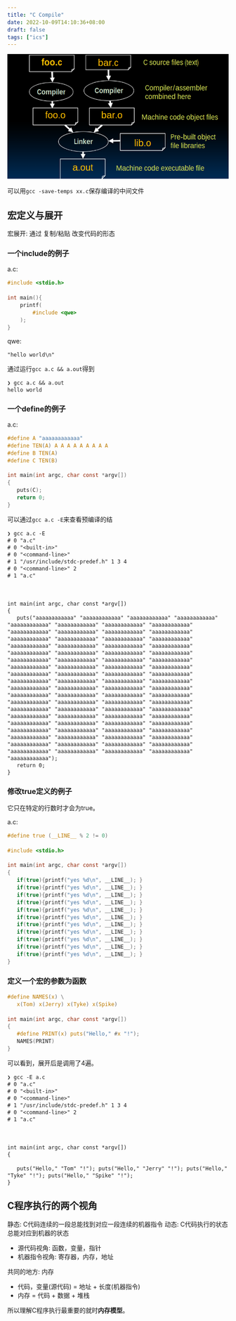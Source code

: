```yaml
---
title: "C Compile"
date: 2022-10-09T14:10:36+08:00
draft: false
tags: ["ics"]
---
```


![C编译概述](/images/img_9.png)

可以用`gcc -save-temps xx.c`保存编译的中间文件

## 宏定义与展开

宏展开: 通过 复制/粘贴 改变代码的形态

### 一个include的例子

a.c:

```c
#include <stdio.h>

int main(){
    printf(
        #include <qwe>
    );
}
```

qwe:

```text
"hello world\n"
```

通过运行`gcc a.c && a.out`得到

```text
❯ gcc a.c && a.out
hello world
```

### 一个define的例子

a.c:

```c
#define A "aaaaaaaaaaaa"
#define TEN(A) A A A A A A A A A
#define B TEN(A)
#define C TEN(B)

int main(int argc, char const *argv[])
{
   puts(C);
   return 0;
}
```

可以通过`gcc a.c -E`来查看预编译的结

```text
❯ gcc a.c -E
# 0 "a.c"
# 0 "<built-in>"
# 0 "<command-line>"
# 1 "/usr/include/stdc-predef.h" 1 3 4
# 0 "<command-line>" 2
# 1 "a.c"



int main(int argc, char const *argv[])
{
   puts("aaaaaaaaaaaa" "aaaaaaaaaaaa" "aaaaaaaaaaaa" "aaaaaaaaaaaa" "aaaaaaaaaaaa" "aaaaaaaaaaaa" "aaaaaaaaaaaa" "aaaaaaaaaaaa" "aaaaaaaaaaaa" "aaaaaaaaaaaa" "aaaaaaaaaaaa" "aaaaaaaaaaaa" "aaaaaaaaaaaa" "aaaaaaaaaaaa" "aaaaaaaaaaaa" "aaaaaaaaaaaa" "aaaaaaaaaaaa" "aaaaaaaaaaaa" "aaaaaaaaaaaa" "aaaaaaaaaaaa" "aaaaaaaaaaaa" "aaaaaaaaaaaa" "aaaaaaaaaaaa" "aaaaaaaaaaaa" "aaaaaaaaaaaa" "aaaaaaaaaaaa" "aaaaaaaaaaaa" "aaaaaaaaaaaa" "aaaaaaaaaaaa" "aaaaaaaaaaaa" "aaaaaaaaaaaa" "aaaaaaaaaaaa" "aaaaaaaaaaaa" "aaaaaaaaaaaa" "aaaaaaaaaaaa" "aaaaaaaaaaaa" "aaaaaaaaaaaa" "aaaaaaaaaaaa" "aaaaaaaaaaaa" "aaaaaaaaaaaa" "aaaaaaaaaaaa" "aaaaaaaaaaaa" "aaaaaaaaaaaa" "aaaaaaaaaaaa" "aaaaaaaaaaaa" "aaaaaaaaaaaa" "aaaaaaaaaaaa" "aaaaaaaaaaaa" "aaaaaaaaaaaa" "aaaaaaaaaaaa" "aaaaaaaaaaaa" "aaaaaaaaaaaa" "aaaaaaaaaaaa" "aaaaaaaaaaaa" "aaaaaaaaaaaa" "aaaaaaaaaaaa" "aaaaaaaaaaaa" "aaaaaaaaaaaa" "aaaaaaaaaaaa" "aaaaaaaaaaaa" "aaaaaaaaaaaa" "aaaaaaaaaaaa" "aaaaaaaaaaaa" "aaaaaaaaaaaa" "aaaaaaaaaaaa" "aaaaaaaaaaaa" "aaaaaaaaaaaa" "aaaaaaaaaaaa" "aaaaaaaaaaaa" "aaaaaaaaaaaa" "aaaaaaaaaaaa" "aaaaaaaaaaaa" "aaaaaaaaaaaa" "aaaaaaaaaaaa" "aaaaaaaaaaaa" "aaaaaaaaaaaa" "aaaaaaaaaaaa" "aaaaaaaaaaaa" "aaaaaaaaaaaa" "aaaaaaaaaaaa" "aaaaaaaaaaaa");
   return 0;
}
```

### 修改true定义的例子

它只在特定的行数时才会为true。

a.c:

```c
#define true (__LINE__ % 2 != 0)

#include <stdio.h>

int main(int argc, char const *argv[])
{
   if(true){printf("yes %d\n", __LINE__); }
   if(true){printf("yes %d\n", __LINE__); }
   if(true){printf("yes %d\n", __LINE__); }
   if(true){printf("yes %d\n", __LINE__); }
   if(true){printf("yes %d\n", __LINE__); }
   if(true){printf("yes %d\n", __LINE__); }
   if(true){printf("yes %d\n", __LINE__); }
   if(true){printf("yes %d\n", __LINE__); }
   if(true){printf("yes %d\n", __LINE__); }
   if(true){printf("yes %d\n", __LINE__); }
   if(true){printf("yes %d\n", __LINE__); }
}
```

### 定义一个宏的参数为函数

```c
#define NAMES(x) \
   x(Tom) x(Jerry) x(Tyke) x(Spike)

int main(int argc, char const *argv[])
{
   #define PRINT(x) puts("Hello," #x "!");
   NAMES(PRINT)
}
```

可以看到，展开后是调用了4遍。

```text
❯ gcc -E a.c
# 0 "a.c"
# 0 "<built-in>"
# 0 "<command-line>"
# 1 "/usr/include/stdc-predef.h" 1 3 4
# 0 "<command-line>" 2
# 1 "a.c"



int main(int argc, char const *argv[])
{

   puts("Hello," "Tom" "!"); puts("Hello," "Jerry" "!"); puts("Hello," "Tyke" "!"); puts("Hello," "Spike" "!");
}
```

## C程序执行的两个视角

静态: C代码连续的一段总能找到对应一段连续的机器指令
动态: C代码执行的状态总能对应到机器的状态

- 源代码视角: 函数，变量，指针
- 机器指令视角: 寄存器，内存，地址

共同的地方: 内存

- 代码，变量(源代码) = 地址 + 长度(机器指令)
- 内存 = 代码 + 数据 + 堆栈

所以理解C程序执行最重要的就时**内存模型**。